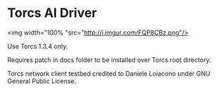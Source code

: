 # Torcs AI Driver
<img width="100% "src="http://i.imgur.com/FQP8CBz.png"/>

Use Torcs 1.3.4 only.  
  
Requires patch in docs folder to be installed over Torcs root directory.  
  
Torcs network client testbed credited to Daniele Loiacono under GNU General Public License.